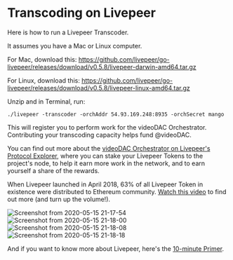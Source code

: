 # Transcoding on Livepeer

Here is how to run a Livepeer Transcoder.

It assumes you have a Mac or Linux computer.

For Mac, download this: https://github.com/livepeer/go-livepeer/releases/download/v0.5.8/livepeer-darwin-amd64.tar.gz

For Linux, download this: https://github.com/livepeer/go-livepeer/releases/download/v0.5.8/livepeer-linux-amd64.tar.gz

Unzip and in Terminal, run:

```
./livepeer -transcoder -orchAddr 54.93.169.248:8935 -orchSecret mango
```

This will register you to perform work for the videoDAC Orchestrator. Contributing your transcoding capacity helps fund @videoDAC.

You can find out more about the [videoDAC Orchestrator on Livepeer's Protocol Explorer](https://explorer.livepeer.org/accounts/0xdac817294c0c87ca4fa1895ef4b972eade99f2fd/campaign), where you can stake your Livepeer Tokens to the project's node, to help it earn more work in the network, and to earn yourself a share of the rewards.

When Livepeer launched in April 2018, 63% of all Livepeer Token in existence were distributed to Ethereum community. [Watch this video](https://www.youtube.com/watch?v=7vQ7O6qX3eU) to find out more (and turn up the volume!).

![Screenshot from 2020-05-15 21-17-54](https://user-images.githubusercontent.com/2212651/82069976-b9fef500-96f1-11ea-8975-eb28657aa8a2.png)
![Screenshot from 2020-05-15 21-18-00](https://user-images.githubusercontent.com/2212651/82069980-bbc8b880-96f1-11ea-9ab1-9f8616fc5310.png)
![Screenshot from 2020-05-15 21-18-08](https://user-images.githubusercontent.com/2212651/82069985-bcf9e580-96f1-11ea-9318-6e092be428eb.png)
![Screenshot from 2020-05-15 21-18-18](https://user-images.githubusercontent.com/2212651/82069989-bf5c3f80-96f1-11ea-9841-3d1b6e233320.png)

And if you want to know more about Livepeer, here's the [10-minute Primer](https://livepeer.org/primer/).
